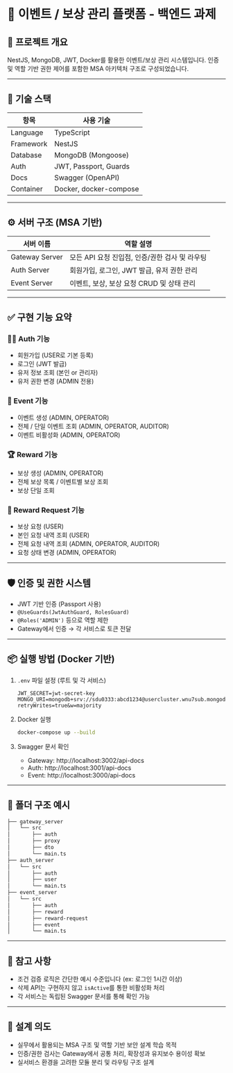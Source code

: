 # 🎯 이벤트 / 보상 관리 플랫폼 - 백엔드 과제

## 📌 프로젝트 개요
NestJS, MongoDB, JWT, Docker를 활용한 이벤트/보상 관리 시스템입니다. 인증 및 역할 기반 권한 제어를 포함한 MSA 아키텍처 구조로 구성되었습니다.

---

## 🧱 기술 스택

| 항목         | 사용 기술               |
|--------------|------------------------|
| Language     | TypeScript             |
| Framework    | NestJS                 |
| Database     | MongoDB (Mongoose)     |
| Auth         | JWT, Passport, Guards  |
| Docs         | Swagger (OpenAPI)      |
| Container    | Docker, docker-compose |

---

## ⚙️ 서버 구조 (MSA 기반)

| 서버 이름        | 역할 설명                                     |
|------------------|----------------------------------------------|
| Gateway Server   | 모든 API 요청 진입점, 인증/권한 검사 및 라우팅 |
| Auth Server      | 회원가입, 로그인, JWT 발급, 유저 권한 관리     |
| Event Server     | 이벤트, 보상, 보상 요청 CRUD 및 상태 관리       |

---

## ✅ 구현 기능 요약

### 🧑‍💻 Auth 기능
- 회원가입 (USER로 기본 등록)
- 로그인 (JWT 발급)
- 유저 정보 조회 (본인 or 관리자)
- 유저 권한 변경 (ADMIN 전용)

### 🎉 Event 기능
- 이벤트 생성 (ADMIN, OPERATOR)
- 전체 / 단일 이벤트 조회 (ADMIN, OPERATOR, AUDITOR)
- 이벤트 비활성화 (ADMIN, OPERATOR)

### 🏆 Reward 기능
- 보상 생성 (ADMIN, OPERATOR)
- 전체 보상 목록 / 이벤트별 보상 조회
- 보상 단일 조회

### 🎁 Reward Request 기능
- 보상 요청 (USER)
- 본인 요청 내역 조회 (USER)
- 전체 요청 내역 조회 (ADMIN, OPERATOR, AUDITOR)
- 요청 상태 변경 (ADMIN, OPERATOR)

---

## 🛡️ 인증 및 권한 시스템

- JWT 기반 인증 (Passport 사용)
- `@UseGuards(JwtAuthGuard, RolesGuard)`
- `@Roles('ADMIN')` 등으로 역할 제한
- Gateway에서 인증 → 각 서비스로 토큰 전달

---

## 📦 실행 방법 (Docker 기반)

1. `.env` 파일 설정 (루트 및 각 서비스)
    ```env
    JWT_SECRET=jwt-secret-key
    MONGO_URI=mongodb+srv://sdu0333:abcd1234@usercluster.wnu7sub.mongodb.net/mydb?retryWrites=true&w=majority
    ```

2. Docker 실행
    ```bash
    docker-compose up --build
    ```

3. Swagger 문서 확인
    - Gateway: http://localhost:3002/api-docs
    - Auth: http://localhost:3001/api-docs
    - Event: http://localhost:3000/api-docs

---

## 📁 폴더 구조 예시

```bash
├── gateway_server
│   └── src
│       ├── auth
│       ├── proxy
│       ├── dto
│       └── main.ts
├── auth_server
│   └── src
│       ├── auth
│       ├── user
│       └── main.ts
├── event_server
│   └── src
│       ├── auth
│       ├── reward
│       ├── reward-request
│       ├── event
│       └── main.ts
```

---

## 📌 참고 사항
- 조건 검증 로직은 간단한 예시 수준입니다 (ex: 로그인 1시간 이상)
- 삭제 API는 구현하지 않고 `isActive`를 통한 비활성화 처리
- 각 서비스는 독립된 Swagger 문서를 통해 확인 가능

---

## 💬 설계 의도
- 실무에서 활용되는 MSA 구조 및 역할 기반 보안 설계 학습 목적
- 인증/권한 검사는 Gateway에서 공통 처리, 확장성과 유지보수 용이성 확보
- 실서비스 환경을 고려한 모듈 분리 및 라우팅 구조 설계
